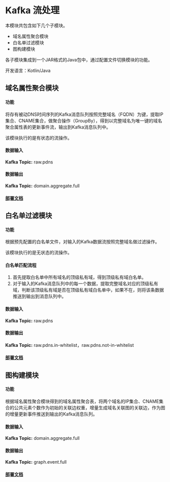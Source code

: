 # Kafka 流处理

本模块共包含如下几个子模块。

- 域名属性聚合模块
- 白名单过滤模块
- 图构建模块

各子模块集成到一个JAR格式的Java包中，通过配置文件切换模块的功能。

开发语言：Kotlin/Java

## 域名属性聚合模块

#### 功能

将存有被动DNS时间序列的Kafka消息队列按照完整域名（FQDN）为键，提取IP集合、CNAME集合，做聚合操作（GroupBy），得到以完整域名为唯一键的域名聚合属性表的更新事件流，输出到Kafka消息队列中。

该模块执行的是有状态的流操作。

#### 数据输入

**Kafka Topic:** raw.pdns

#### 数据输出

**Kafka Topic:** domain.aggregate.full

#### [部署文档](/deploy/kubernetes/modules/aggregator)

## 白名单过滤模块

#### 功能

根据预先配置的白名单文件，对输入的Kafka数据流按照完整域名做过滤操作。

该模块执行的是无状态的流操作。

#### 白名单匹配流程

1. 首先提取白名单中所有域名的顶级私有域，得到顶级私有域白名单。
2. 对于输入的Kafka消息队列中的每一个数据，提取完整域名对应的顶级私有域，判断该顶级私有域是否在顶级私有域白名单中，如果不在，则将该条数据推送到输出到消息队列中。

#### 数据输入

**Kafka Topic:** raw.pdns

#### 数据输出

**Kafka Topic:** raw.pdns.in-whitelist，raw.pdns.not-in-whitelist

#### [部署文档](/deploy/kubernetes/modules/whitelist-filter)

## 图构建模块

#### 功能

根据域名属性聚合模块得到的域名属性聚合表，将两个域名的IP集合、CNAME集合的公共元素个数作为初始的关联边权重，增量生成域名关联图的关联边，作为图的增量更新事件推送到输出的Kafka消息队列。

#### 数据输入

**Kafka Topic:** domain.aggregate.full

#### 数据输出

**Kafka Topic:** graph.event.full

#### [部署文档](/deploy/kubernetes/modules/graph-builder)
